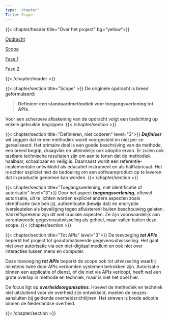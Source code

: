 ```yaml
---
type: 'chapter'
Title: Scope
---
```

{{< chapter/header title="Over het project" bg="yellow">}}
<div class="sub-navigation-wrapper">
<div class="utrecht-paragraph pt-1 sub-navigation-tab bg-rhc-color-geel-50">
   <p>
      <a href="../opdracht">Opdracht</a> 
   </p>
</div>
<div class="sub-navigation-tab-selected utrecht-paragraph pt-1 sub-navigation-tab">
   <p>
      <a href="../scope">Scope</a>
   </p>
</div>
<div class="utrecht-paragraph pt-1 sub-navigation-tab bg-rhc-color-geel-50">
   <p>
      <a href="../fase1">Fase 1</a> 
   </p>
</div>
<div class="utrecht-paragraph pt-1 sub-navigation-tab bg-rhc-color-geel-50">
   <p>
      <a href="../fase2">Fase 2</a>
   </p>
</div>
</div>
{{< /chapter/header >}}

{{< chapter/section title="Scope" >}}
De originele opdracht is breed geformuleerd:

>  **Definieer een standaardmethodiek voor toegangsverlening tot APIs.**

Voor een scherpere afbakening van de opdracht volgt een toelichting op enkele gebruikte begrippen.
{{< /chapter/section >}}

{{< chapter/section title="Definiëren, niet coderen" level="3">}}
***Definieer*** wil zeggen dat er een methodiek wordt voorgesteld en niet per se gerealiseerd.
Het primaire doel is een goede beschrijving van de methode, een breed begrip, draagvlak en uiteindelijk ook adoptie ervan.
Er zullen ook tastbare technische resultaten zijn om aan te tonen dat de methodiek haalbaar, schaalbaar en veilig is.
Daarnaast wordt een referentie-implementatie ontwikkeld als educatief instrument en als halffabricaat.
Het is echter expliciet niet de bedoeling om een softwareproduct op te leveren dat in productie genomen kan worden.
{{< /chapter/section >}}

{{< chapter/section title="Toegangsverlening, niet identificatie of autorisatie" level="3">}}
Door het aspect ***toegangsverlening***, oftewel autorisatie, uit te lichten worden expliciet andere aspecten zoals
identificatie (wie ben jij), authenticatie (bewijs dat) en encryptie (versleutelen als beveiliging tegen afluisteren) buiten beschouwing gelaten.
Vanzelfsprekend zijn dit wel cruciale aspecten. Ze zijn voorwaardelijk aan verantwoorde gegevensuitwisseling als geheel, maar vallen buiten deze scope.
{{< /chapter/section >}}

{{< chapter/section title="Tot APIs"  level="3">}}
De toevoeging ***tot APIs*** beperkt het project tot geautomatiseerde gegevensuitwisseling.
Het gaat niet over autorisatie via een niet-digitaal medium en ook niet over interacties tussen mens en computer.

Deze toevoeging ***tot APIs*** beperkt de scope ook tot uitwisseling waarbij minstens twee door APIs verbonden systemen betrokken zijn.
Autorisatie binnen een applicatie of dienst, of die niet via APIs verloopt, heeft wel een grote overlap in methode en techniek,
maar is niet het doel hier.

De focus ligt op ***overheidsorganisaties***. Hoewel de methodiek en techniek niet uitsluitend voor de overheid zijn ontwikkeld, moeten de keuzes aansluiten bij geldende overheidsrichtlijnen.
Het streven is brede adoptie binnen de Nederlandse overheid.

{{< /chapter/section >}}

